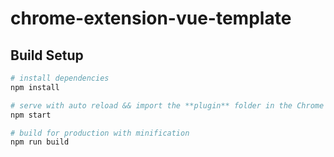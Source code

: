 # chrome-extension-vue-template

## Build Setup

``` bash
# install dependencies
npm install

# serve with auto reload && import the **plugin** folder in the Chrome browser
npm start

# build for production with minification
npm run build
```
